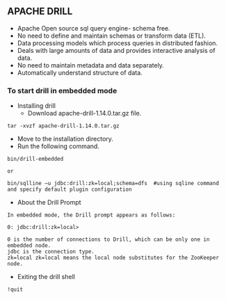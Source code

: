 ## APACHE DRILL
* Apache Open source sql query engine- schema free.
* No need to define and maintain schemas or transform data (ETL). 
* Data processing models which process queries in distributed fashion.
* Deals with large amounts of data and provides interactive analysis of data.
* No need to maintain metadata and data separately.
* Automatically understand structure of data.

### To start drill in embedded mode
* Installing drill
  * Download apache-drill-1.14.0.tar.gz file.
```
tar -xvzf apache-drill-1.14.0.tar.gz
```
* Move to the installation directory.
* Run the following command.
```
bin/drill-embedded

or

bin/sqlline –u jdbc:drill:zk=local;schema=dfs  #using sqline command and specify default plugin configuration
```

* About the Drill Prompt
```
In embedded mode, the Drill prompt appears as follows:

0: jdbc:drill:zk=local>

0 is the number of connections to Drill, which can be only one in embedded node.
jdbc is the connection type.
zk=local zk=local means the local node substitutes for the ZooKeeper node.
```
* Exiting the drill shell
```
!quit
```